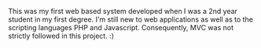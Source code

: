 This was my first web based system developed when I was a 2nd year student in my first degree. I'm still new to web applications as well as to the scripting languages PHP and Javascript. Consequently, MVC was not strictly followed in this project. :)
